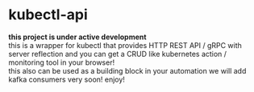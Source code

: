 # kubectl-api
**this project is under active development**
<br>
this is a wrapper for kubectl that provides HTTP REST API / gRPC with server reflection and you can get a CRUD like kubernetes action / monitoring tool in your browser!
<br>
this also can be used as a building block in your automation we will add kafka consumers very soon!
enjoy!
